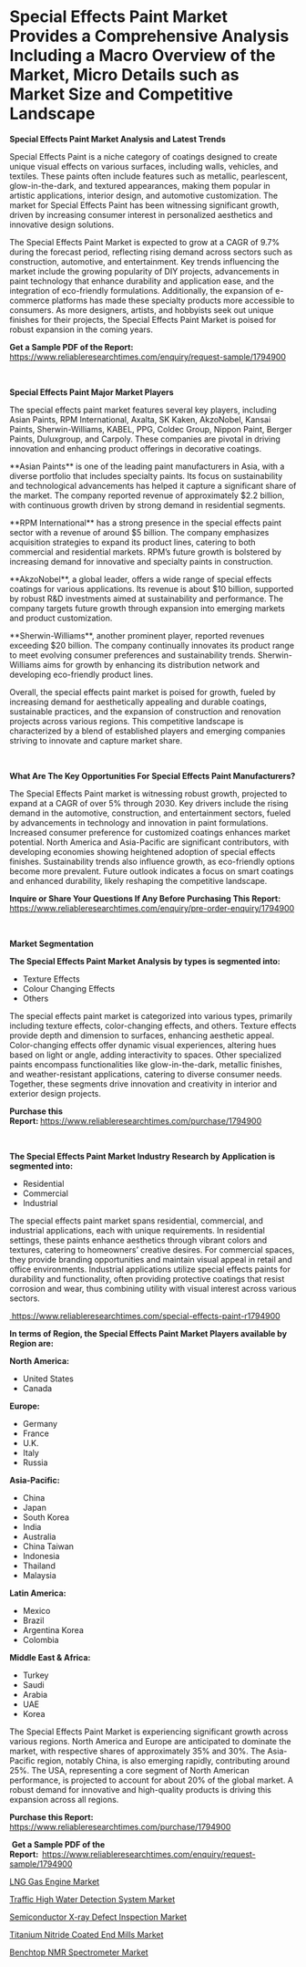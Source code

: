 <p><h1>Special Effects Paint Market Provides a Comprehensive Analysis Including a Macro Overview of the Market, Micro Details such as Market Size and Competitive Landscape</h1></p><p><strong>Special Effects Paint Market Analysis and Latest Trends</strong></p>
<p><p>Special Effects Paint is a niche category of coatings designed to create unique visual effects on various surfaces, including walls, vehicles, and textiles. These paints often include features such as metallic, pearlescent, glow-in-the-dark, and textured appearances, making them popular in artistic applications, interior design, and automotive customization. The market for Special Effects Paint has been witnessing significant growth, driven by increasing consumer interest in personalized aesthetics and innovative design solutions.</p><p>The Special Effects Paint Market is expected to grow at a CAGR of 9.7% during the forecast period, reflecting rising demand across sectors such as construction, automotive, and entertainment. Key trends influencing the market include the growing popularity of DIY projects, advancements in paint technology that enhance durability and application ease, and the integration of eco-friendly formulations. Additionally, the expansion of e-commerce platforms has made these specialty products more accessible to consumers. As more designers, artists, and hobbyists seek out unique finishes for their projects, the Special Effects Paint Market is poised for robust expansion in the coming years.</p></p>
<p><strong>Get a Sample PDF of the Report:&nbsp;</strong> <a href="https://www.reliableresearchtimes.com/enquiry/request-sample/1794900?utm_campaign=2641&utm_medium=2&utm_source=Github&utm_content=ia&utm_term=01042025&utm_id=special-effects-paint">https://www.reliableresearchtimes.com/enquiry/request-sample/1794900</a></p>
<p>&nbsp;</p>
<p><strong>Special Effects Paint Major Market Players</strong></p>
<p><p>The special effects paint market features several key players, including Asian Paints, RPM International, Axalta, SK Kaken, AkzoNobel, Kansai Paints, Sherwin-Williams, KABEL, PPG, Coldec Group, Nippon Paint, Berger Paints, Duluxgroup, and Carpoly. These companies are pivotal in driving innovation and enhancing product offerings in decorative coatings.</p><p>**Asian Paints** is one of the leading paint manufacturers in Asia, with a diverse portfolio that includes specialty paints. Its focus on sustainability and technological advancements has helped it capture a significant share of the market. The company reported revenue of approximately $2.2 billion, with continuous growth driven by strong demand in residential segments.</p><p>**RPM International** has a strong presence in the special effects paint sector with a revenue of around $5 billion. The company emphasizes acquisition strategies to expand its product lines, catering to both commercial and residential markets. RPM’s future growth is bolstered by increasing demand for innovative and specialty paints in construction.</p><p>**AkzoNobel**, a global leader, offers a wide range of special effects coatings for various applications. Its revenue is about $10 billion, supported by robust R&D investments aimed at sustainability and performance. The company targets future growth through expansion into emerging markets and product customization.</p><p>**Sherwin-Williams**, another prominent player, reported revenues exceeding $20 billion. The company continually innovates its product range to meet evolving consumer preferences and sustainability trends. Sherwin-Williams aims for growth by enhancing its distribution network and developing eco-friendly product lines.</p><p>Overall, the special effects paint market is poised for growth, fueled by increasing demand for aesthetically appealing and durable coatings, sustainable practices, and the expansion of construction and renovation projects across various regions. This competitive landscape is characterized by a blend of established players and emerging companies striving to innovate and capture market share.</p></p>
<p>&nbsp;</p>
<p><strong>What Are The Key Opportunities For Special Effects Paint Manufacturers?</strong></p>
<p><p>The Special Effects Paint market is witnessing robust growth, projected to expand at a CAGR of over 5% through 2030. Key drivers include the rising demand in the automotive, construction, and entertainment sectors, fueled by advancements in technology and innovation in paint formulations. Increased consumer preference for customized coatings enhances market potential. North America and Asia-Pacific are significant contributors, with developing economies showing heightened adoption of special effects finishes. Sustainability trends also influence growth, as eco-friendly options become more prevalent. Future outlook indicates a focus on smart coatings and enhanced durability, likely reshaping the competitive landscape.</p></p>
<p><strong>Inquire or Share Your Questions If Any Before Purchasing This Report:</strong> <a href="https://www.reliableresearchtimes.com/enquiry/pre-order-enquiry/1794900?utm_campaign=2641&utm_medium=2&utm_source=Github&utm_content=ia&utm_term=01042025&utm_id=special-effects-paint">https://www.reliableresearchtimes.com/enquiry/pre-order-enquiry/1794900</a></p>
<p>&nbsp;</p>
<p><strong>Market Segmentation</strong></p>
<p><strong>The Special Effects Paint Market Analysis by types is segmented into:</strong></p>
<p><ul><li>Texture Effects</li><li>Colour Changing Effects</li><li>Others</li></ul></p>
<p><p>The special effects paint market is categorized into various types, primarily including texture effects, color-changing effects, and others. Texture effects provide depth and dimension to surfaces, enhancing aesthetic appeal. Color-changing effects offer dynamic visual experiences, altering hues based on light or angle, adding interactivity to spaces. Other specialized paints encompass functionalities like glow-in-the-dark, metallic finishes, and weather-resistant applications, catering to diverse consumer needs. Together, these segments drive innovation and creativity in interior and exterior design projects.</p></p>
<p><strong>Purchase this Report:&nbsp;</strong><a href="https://www.reliableresearchtimes.com/purchase/1794900?utm_campaign=2641&utm_medium=2&utm_source=Github&utm_content=ia&utm_term=01042025&utm_id=special-effects-paint">https://www.reliableresearchtimes.com/purchase/1794900</a></p>
<p>&nbsp;</p>
<p><strong>The Special Effects Paint Market Industry Research by Application is segmented into:</strong></p>
<p><ul><li>Residential</li><li>Commercial</li><li>Industrial</li></ul></p>
<p><p>The special effects paint market spans residential, commercial, and industrial applications, each with unique requirements. In residential settings, these paints enhance aesthetics through vibrant colors and textures, catering to homeowners’ creative desires. For commercial spaces, they provide branding opportunities and maintain visual appeal in retail and office environments. Industrial applications utilize special effects paints for durability and functionality, often providing protective coatings that resist corrosion and wear, thus combining utility with visual interest across various sectors.</p></p>
<p><a href="https://www.reliableresearchtimes.com/special-effects-paint-r1794900?utm_campaign=2641&utm_medium=2&utm_source=Github&utm_content=ia&utm_term=01042025&utm_id=special-effects-paint">&nbsp;https://www.reliableresearchtimes.com/special-effects-paint-r1794900</a></p>
<p><strong>In terms of Region, the Special Effects Paint Market Players available by Region are:</strong></p>
<p>
    <p> <strong> North America: </strong>
        <ul>
            <li>United States</li>
            <li>Canada</li>
        </ul>
        </p> 
    <p> <strong> Europe: </strong>
        <ul>
            <li>Germany</li>
            <li>France</li>
            <li>U.K.</li>
            <li>Italy</li>
            <li>Russia</li>
        </ul>
        </p> 
    <p> <strong> Asia-Pacific: </strong>
        <ul>
            <li>China</li>
            <li>Japan</li>
            <li>South Korea</li>
            <li>India</li>
            <li>Australia</li>
            <li>China Taiwan</li>
            <li>Indonesia</li>
            <li>Thailand</li>
            <li>Malaysia</li>
        </ul>
        </p> 
    <p> <strong> Latin America: </strong>
        <ul>
            <li>Mexico</li>
            <li>Brazil</li>
            <li>Argentina Korea</li>
            <li>Colombia</li>
        </ul>
        </p> 
    <p> <strong> Middle East & Africa: </strong>
        <ul>
            <li>Turkey</li>
            <li>Saudi</li>
            <li>Arabia</li>
            <li>UAE</li>
            <li>Korea</li>
        </ul>
    </p>
    </p>
<p><p>The Special Effects Paint Market is experiencing significant growth across various regions. North America and Europe are anticipated to dominate the market, with respective shares of approximately 35% and 30%. The Asia-Pacific region, notably China, is also emerging rapidly, contributing around 25%. The USA, representing a core segment of North American performance, is projected to account for about 20% of the global market. A robust demand for innovative and high-quality products is driving this expansion across all regions.</p></p>
<p><strong>Purchase this Report: </strong><a href="https://www.reliableresearchtimes.com/purchase/1794900?utm_campaign=2641&utm_medium=2&utm_source=Github&utm_content=ia&utm_term=01042025&utm_id=special-effects-paint">https://www.reliableresearchtimes.com/purchase/1794900</a></p>
<p>&nbsp;<strong>Get a Sample PDF of the Report:&nbsp;&nbsp;</strong><a href="https://www.reliableresearchtimes.com/enquiry/request-sample/1794900?utm_campaign=2641&utm_medium=2&utm_source=Github&utm_content=ia&utm_term=01042025&utm_id=special-effects-paint">https://www.reliableresearchtimes.com/enquiry/request-sample/1794900</a></p>
<p><strong></strong></p>
<p><p><a href="https://www.linkedin.com/pulse/trustworthy-market-insights-lng-gas-engine-size-share-iclqc?utm_campaign=2641&utm_medium=2&utm_source=Github&utm_content=ia&utm_term=01042025&utm_id=special-effects-paint">LNG Gas Engine Market</a></p><p><a href="https://www.linkedin.com/pulse/traffic-high-water-detection-system-market-overview-regional-egqlc?utm_campaign=2641&utm_medium=2&utm_source=Github&utm_content=ia&utm_term=01042025&utm_id=special-effects-paint">Traffic High Water Detection System Market</a></p><p><a href="https://www.linkedin.com/pulse/semiconductor-x-ray-defect-inspection-revenue-growth-kxwac?utm_campaign=2641&utm_medium=2&utm_source=Github&utm_content=ia&utm_term=01042025&utm_id=special-effects-paint">Semiconductor X-ray Defect Inspection Market</a></p><p><a href="https://www.linkedin.com/pulse/titanium-nitride-coated-end-mills-market-update-growth-goals-eig5c?utm_campaign=2641&utm_medium=2&utm_source=Github&utm_content=ia&utm_term=01042025&utm_id=special-effects-paint">Titanium Nitride Coated End Mills Market</a></p><p><a href="https://www.linkedin.com/pulse/benchtop-nmr-spectrometer-market-overview-forecasted-mvbyc?utm_campaign=2641&utm_medium=2&utm_source=Github&utm_content=ia&utm_term=01042025&utm_id=special-effects-paint">Benchtop NMR Spectrometer Market</a></p></p>